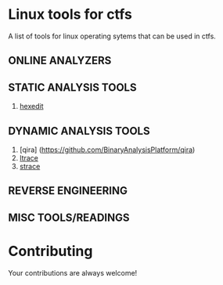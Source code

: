 Linux tools for ctfs
========================

A list of tools for linux operating sytems that can be used in ctfs.

## ONLINE ANALYZERS


## STATIC ANALYSIS TOOLS
1. [hexedit](http://linux.die.net/man/1/hexedit)

## DYNAMIC ANALYSIS TOOLS
1. [qira] (https://github.com/BinaryAnalysisPlatform/qira)
2. [ltrace](http://linux.die.net/man/1/ltrace)
3. [strace](http://linux.die.net/man/1/strace)

## REVERSE ENGINEERING


## MISC TOOLS/READINGS

# Contributing
Your contributions are always welcome!
